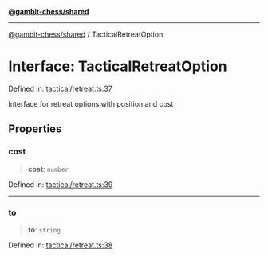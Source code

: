 [**@gambit-chess/shared**](../README.md)

***

[@gambit-chess/shared](../globals.md) / TacticalRetreatOption

# Interface: TacticalRetreatOption

Defined in: [tactical/retreat.ts:37](https://github.com/cango91/gambit-chess/blob/b8ea13e4976c99c29d095eae7bc504b86f9add51/shared/src/tactical/retreat.ts#L37)

Interface for retreat options with position and cost

## Properties

### cost

> **cost**: `number`

Defined in: [tactical/retreat.ts:39](https://github.com/cango91/gambit-chess/blob/b8ea13e4976c99c29d095eae7bc504b86f9add51/shared/src/tactical/retreat.ts#L39)

***

### to

> **to**: `string`

Defined in: [tactical/retreat.ts:38](https://github.com/cango91/gambit-chess/blob/b8ea13e4976c99c29d095eae7bc504b86f9add51/shared/src/tactical/retreat.ts#L38)
